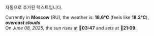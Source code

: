 
자동으로 추가된 텍스트입니다.

<!--START_SECTION:weather:moscow-->
Currently in **Moscow** (RU), the weather is: **18.6°C** (feels like **18.2°C**), ***overcast clouds***<br/>
On *June 08, 2025*, the *sun rises* at 🌅**03:47** and *sets* at 🌇**21:09**.
<!--END_SECTION:weather-->
